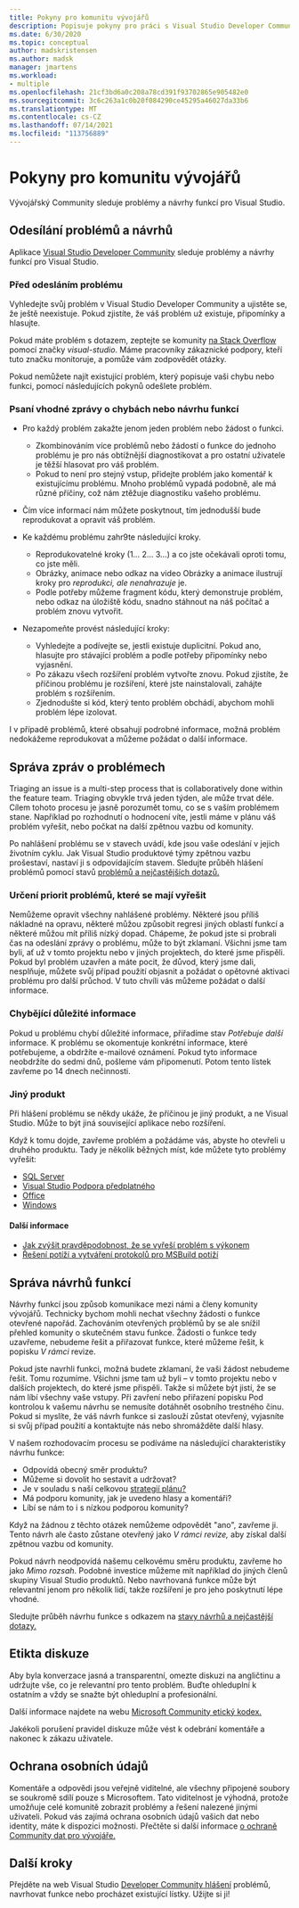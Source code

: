 ```yaml
---
title: Pokyny pro komunitu vývojářů
description: Popisuje pokyny pro práci s Visual Studio Developer Community.
ms.date: 6/30/2020
ms.topic: conceptual
author: madskristensen
ms.author: madsk
manager: jmartens
ms.workload:
- multiple
ms.openlocfilehash: 21cf3bd6a0c208a78cd391f93702865e905482e0
ms.sourcegitcommit: 3c6c263a1c0b20f084290ce45295a46027da33b6
ms.translationtype: MT
ms.contentlocale: cs-CZ
ms.lasthandoff: 07/14/2021
ms.locfileid: "113756889"
---
```

# <a name="developer-community-guidelines"></a>Pokyny pro komunitu vývojářů

Vývojářský Community sleduje problémy a návrhy funkcí pro Visual Studio.

## <a name="submitting-problems-and-suggestions"></a>Odesílání problémů a návrhů

Aplikace [Visual Studio Developer Community](https://aka.ms/feedback/suggest?space=8) sleduje problémy a návrhy funkcí pro Visual Studio.

### <a name="before-submitting-an-issue"></a>Před odesláním problému

Vyhledejte svůj problém v Visual Studio Developer Community a ujistěte se, že ještě neexistuje. Pokud zjistíte, že váš problém už existuje, připomínky a hlasujte.

Pokud máte problém s dotazem, zeptejte se komunity [na Stack Overflow](https://stackoverflow.com/questions/tagged/visual-studio?tab=Newest) pomocí značky _visual-studio_. Máme pracovníky zákaznické podpory, kteří tuto značku monitoruje, a pomůže vám zodpovědět otázky.

Pokud nemůžete najít existující problém, který popisuje vaši chybu nebo funkci, pomocí následujících pokynů odešlete problém.

### <a name="writing-a-good-bug-report-or-feature-suggestion"></a>Psaní vhodné zprávy o chybách nebo návrhu funkcí

- Pro každý problém zakažte jenom jeden problém nebo žádost o funkci.

  - Zkombinováním více problémů nebo žádostí o funkce do jednoho problému je pro nás obtížnější diagnostikovat a pro ostatní uživatele je těžší hlasovat pro váš problém.
  - Pokud to není pro stejný vstup, přidejte problém jako komentář k existujícímu problému. Mnoho problémů vypadá podobně, ale má různé příčiny, což nám ztěžuje diagnostiku vašeho problému.

- Čím více informací nám můžete poskytnout, tím jednodušší bude reprodukovat a opravit váš problém.
- Ke každému problému zahr9te následující kroky.

  - Reprodukovatelné kroky (1... 2... 3...) a co jste očekávali oproti tomu, co jste měli.
  - Obrázky, animace nebo odkaz na video Obrázky a animace ilustrují kroky pro _reprodukci, ale nenahrazuje_ je.
  - Podle potřeby můžeme fragment kódu, který demonstruje problém, nebo odkaz na úložiště kódu, snadno stáhnout na náš počítač a problém znovu vytvořit.

- Nezapomeňte provést následující kroky:

  - Vyhledejte a podívejte se, jestli existuje duplicitní. Pokud ano, hlasujte pro stávající problém a podle potřeby připomínky nebo vyjasnění.
  - Po zákazu všech rozšíření problém vytvořte znovu. Pokud zjistíte, že příčinou problému je rozšíření, které jste nainstalovali, zahájte problém s rozšířením.
  - Zjednodušte si kód, který tento problém obchádí, abychom mohli problém lépe izolovat.

I v případě problémů, které obsahují podrobné informace, možná problém nedokážeme reprodukovat a můžeme požádat o další informace.

## <a name="managing-problem-reports"></a>Správa zpráv o problémech

Triaging an issue is a multi-step process that is collaboratively done within the feature team. Triaging obvykle trvá jeden týden, ale může trvat déle. Cílem tohoto procesu je jasně porozumět tomu, co se s vaším problémem stane. Například po rozhodnutí o hodnocení víte, jestli máme v plánu váš problém vyřešit, nebo počkat na další zpětnou vazbu od komunity.

Po nahlášení problému se v stavech uvádí, kde jsou vaše odeslání v jejich životním cyklu. Jak Visual Studio produktové týmy zpětnou vazbu prošestaví, nastaví ji s odpovídajícím stavem. Sledujte průběh hlášení problémů pomocí stavů [problémů a nejčastějších dotazů.](./report-a-problem.yml)

### <a name="prioritizing-which-issues-to-fix"></a>Určení priorit problémů, které se mají vyřešit

Nemůžeme opravit všechny nahlášené problémy. Některé jsou příliš nákladné na opravu, některé můžou způsobit regresi jiných oblastí funkcí a některé můžou mít příliš nízký dopad. Chápeme, že pokud jste si probrali čas na odeslání zprávy o problému, může to být zklamaní. Všichni jsme tam byli, ať už v tomto projektu nebo v jiných projektech, do které jsme přispěli. Pokud byl problém uzavřen a máte pocit, že důvod, který jsme dali, nesplňuje, můžete svůj případ použití objasnit a požádat o opětovné aktivaci problému pro další průchod. V tuto chvíli vás můžeme požádat o další informace.

### <a name="missing-important-information"></a>Chybějící důležité informace

Pokud u problému chybí důležité informace, přiřadíme stav _Potřebuje další_ informace. K problému se okomentuje konkrétní informace, které potřebujeme, a obdržíte e-mailové oznámení. Pokud tyto informace neobdržíte do sedmi dnů, pošleme vám připomenutí. Potom tento lístek zavřeme po 14 dnech nečinnosti.

### <a name="other-product"></a>Jiný produkt

Při hlášení problému se někdy ukáže, že příčinou je jiný produkt, a ne Visual Studio. Může to být jiná související aplikace nebo rozšíření. 

Když k tomu dojde, zavřeme problém a požádáme vás, abyste ho otevřeli u druhého produktu. Tady je několik běžných míst, kde můžete tyto problémy vyřešit:

* [SQL Server](https://feedback.azure.com/forums/908035-sql-server)
* [Visual Studio Podpora předplatného](https://feedback.azure.com/forums/908035-sql-server)
* [Office](https://support.office.com/article/how-do-i-give-feedback-on-microsoft-office-2b102d44-b43f-4dd2-9ff4-23cf144cfb11)
* [Windows](https://support.microsoft.com/help/4021566/windows-10-send-feedback-to-microsoft-with-feedback-hub-app)

#### <a name="additional-information"></a>Další informace

- [Jak zvýšit pravděpodobnost, že se vyřeší problém s výkonem](./how-to-increase-chances-of-performance-issue-being-fixed.md)
- [Řešení potíží a vytváření protokolů pro MSBuild potíží](./msbuild-logs.md)

## <a name="managing-feature-suggestions"></a>Správa návrhů funkcí

Návrhy funkcí jsou způsob komunikace mezi námi a členy komunity vývojářů. Technicky bychom mohli nechat všechny žádosti o funkce otevřené napořád. Zachováním otevřených problémů by se ale snížil přehled komunity o skutečném stavu funkce. Žádosti o funkce tedy uzavřeme, nebudeme řešit a přiřazovat funkce, které můžeme řešit, k popisku _V rámci_ revize.

Pokud jste navrhli funkci, možná budete zklamaní, že vaši žádost nebudeme řešit. Tomu rozumíme. Všichni jsme tam už byli – v tomto projektu nebo v dalších projektech, do které jsme přispěli. Takže si můžete být jistí, že se nám líbí všechny vaše vstupy. Při zavření nebo přiřazení popisku Pod  kontrolou k vašemu návrhu se nemusíte dotáhnět osobního trestného činu. Pokud si myslíte, že váš návrh funkce si zaslouží zůstat otevřený, vyjasníte si svůj případ použití a kontaktujte nás nebo shromážděte další hlasy.

V našem rozhodovacím procesu se podíváme na následující charakteristiky návrhu funkce:

- Odpovídá obecný směr produktu?
- Můžeme si dovolit ho sestavit a udržovat?
- Je v souladu s naší celkovou [strategií plánu?](/visualstudio/productinfo/vs-roadmap)
- Má podporu komunity, jak je uvedeno hlasy a komentáři?
- Líbí se nám to i s nízkou podporou komunity?

Když na žádnou z těchto otázek nemůžeme odpovědět "ano", zavřeme ji. Tento návrh ale často zůstane otevřený jako _V rámci revize,_ aby získal další zpětnou vazbu od komunity.

Pokud návrh neodpovídá našemu celkovému směru produktu, zavřeme ho jako *Mimo rozsah*. Podobné investice můžeme mít například do jiných členů skupiny Visual Studio produktů. Nebo navrhovaná funkce může být relevantní jenom pro několik lidí, takže rozšíření je pro jeho poskytnutí lépe vhodné.

Sledujte průběh návrhu funkce s odkazem na [stavy návrhů a nejčastější dotazy.](./report-a-problem.yml)

## <a name="discussion-etiquette"></a>Etikta diskuze

Aby byla konverzace jasná a transparentní, omezte diskuzi na angličtinu a udržujte vše, co je relevantní pro tento problém. Buďte ohleduplní k ostatním a vždy se snažte být ohleduplní a profesionální.

Další informace najdete na webu [Microsoft Community etický kodex.](https://answers.microsoft.com/en-us/page/codeofconduct)

Jakékoli porušení pravidel diskuze může vést k odebrání komentáře a nakonec k zákazu uživatele.

## <a name="data-privacy"></a>Ochrana osobních údajů

Komentáře a odpovědi jsou veřejně viditelné, ale všechny připojené soubory se soukromě sdílí pouze s Microsoftem. Tato viditelnost je výhodná, protože umožňuje celé komunitě zobrazit problémy a řešení nalezené jinými uživateli. Pokud vás zajímá ochrana osobních údajů vašich dat nebo identity, máte k dispozici možnosti. Přečtěte si další informace [o ochraně Community dat pro vývojáře.](./developer-community-privacy.md)

## <a name="next-steps"></a>Další kroky

Přejděte na web Visual Studio [Developer Community hlášení](https://aka.ms/feedback/suggest?space=8) problémů, navrhovat funkce nebo procházet existující lístky. Užijte si ji!
